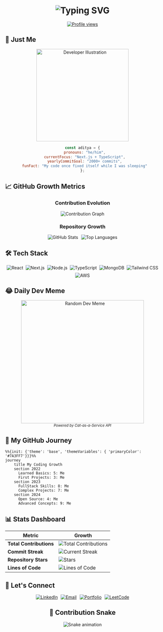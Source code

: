 
<h1 align="center">
  <img src="https://readme-typing-svg.herokuapp.com?font=Fira+Code&size=30&duration=4000&pause=1000&color=7A3FF7&center=true&vCenter=true&width=435&lines=Hi+👋,+I'm+Aditya+Sharma;Full+Stack+Developer;Code+Artisan;Turning+☕+Into+Code" alt="Typing SVG" />
</h1>

<p align="center">
  <a href="https://github.com/Adit122022?tab=repositories">
    <img src="https://komarev.com/ghpvc/?username=adit122022&label=PROFILE+VISITS&color=7A3FF7&style=for-the-badge" alt="Profile views" />
  </a>
</p>

## 🎥 Just Me

<div align="center">
  <img src="https://i.pinimg.com/736x/c0/23/e3/c023e3e316de791d426572d53067a9ec.jpg" alt="Developer Illustration" width="300" />
  
  ```javascript
  const aditya = {
    pronouns: "he/him",
    currentFocus: "Next.js + TypeScript",
    yearlyCommitGoal: "2000+ commits",
    funFact: "My code once fixed itself while I was sleeping"
  };
  ```
</div>

## 📈 GitHub Growth Metrics

<div align="center">

### Contribution Evolution
![Contribution Graph](https://github-readme-activity-graph.vercel.app/graph?username=Adit122022&theme=react-dark&hide_border=true&area=true&custom_title=My+Coding+Journey)

### Repository Growth
<div style="display: flex; justify-content: center; gap: 10px; flex-wrap: wrap;">
  <img src="https://github-readme-stats.vercel.app/api?username=Adit122022&show_icons=true&theme=radical" alt="GitHub Stats"/>
  <img src="https://github-readme-stats.vercel.app/api/top-langs/?username=Adit122022&layout=compact&theme=radical" alt="Top Languages"/>
</div>

</div>

## 🛠 Tech Stack

<div align="center" style="display: flex; justify-content: center; flex-wrap: wrap; gap: 8px;">
  <img src="https://img.shields.io/badge/React-61DAFB?logo=react&logoColor=black&style=for-the-badge" alt="React"/>
  <img src="https://img.shields.io/badge/Next.js-000000?logo=nextdotjs&style=for-the-badge" alt="Next.js"/>
  <img src="https://img.shields.io/badge/Node.js-339933?logo=nodedotjs&style=for-the-badge" alt="Node.js"/>
  <img src="https://img.shields.io/badge/TypeScript-3178C6?logo=typescript&style=for-the-badge" alt="TypeScript"/>
  <img src="https://img.shields.io/badge/MongoDB-47A248?logo=mongodb&style=for-the-badge" alt="MongoDB"/>
  <img src="https://img.shields.io/badge/Tailwind_CSS-06B6D4?logo=tailwindcss&style=for-the-badge" alt="Tailwind CSS"/>
  <img src="https://img.shields.io/badge/AWS-FF9900?logo=amazonaws&style=for-the-badge" alt="AWS"/>
</div>

## 😂 Daily Dev Meme

<div align="center">
  <img src="https://cataas.com/cat/says/Hello%20World?size=50&color=magenta" width="400" alt="Random Dev Meme"/>
  <br/>
  <sub><i>Powered by Cat-as-a-Service API</i></sub>
</div>

## 🚀 My GitHub Journey

```mermaid
%%{init: {'theme': 'base', 'themeVariables': { 'primaryColor': '#7A3FF7'}}}%%
journey
    title My Coding Growth
    section 2022
      Learned Basics: 5: Me
      First Projects: 3: Me
    section 2023
      FullStack Skills: 8: Me
      Complex Projects: 7: Me
    section 2024
      Open Source: 4: Me
      Advanced Concepts: 9: Me
```

## 📊 Stats Dashboard

<div align="center">

| Metric | Growth |
|--------|--------|
| **Total Contributions** | ![Total Contributions](https://badges.pufler.dev/contributions/all/Adit122022?color=7A3FF7&style=flat-square) |
| **Commit Streak** | ![Current Streak](https://streak-stats.demolab.com?user=Adit122022&theme=radical&hide_border=true) |
| **Repository Stars** | ![Stars](https://img.shields.io/github/stars/Adit122022?color=7A3FF7&label=Total%20Stars&style=flat-square) |
| **Lines of Code** | ![Lines of Code](https://img.shields.io/tokei/lines/github/Adit122022/Adit122022?color=7A3FF7&label=Lines%20Written&style=flat-square) |

</div>

## 💬 Let's Connect

<p align="center" style="display: flex; justify-content: center; gap: 10px; flex-wrap: wrap;">
  <a href="https://linkedin.com/in/aditya-sharma-82562a2a9">
    <img src="https://img.shields.io/badge/LinkedIn-0077B5?style=for-the-badge&logo=linkedin&logoColor=white" alt="LinkedIn"/>
  </a>
  <a href="mailto:adity122022@gmail.com">
    <img src="https://img.shields.io/badge/Email_Me-D14836?style=for-the-badge&logo=gmail&logoColor=white" alt="Email"/>
  </a>
  <a href="https://portfolio-1-rchm.vercel.app/">
    <img src="https://img.shields.io/badge/My_Portfolio-FF7139?style=for-the-badge&logo=about.me&logoColor=white" alt="Portfolio"/>
  </a>
  <a href="https://leetcode.com/adity122022">
    <img src="https://img.shields.io/badge/LeetCode-FFA116?style=for-the-badge&logo=leetcode&logoColor=black" alt="LeetCode"/>
  </a>
</p>

<div align="center">

## 🐍 Contribution Snake
![Snake animation](https://github.com/Adit122022/Adit122022/blob/output/github-contribution-grid-snake.svg)

</div>



